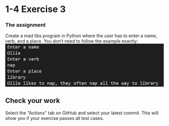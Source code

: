 # 1-4 Exercise 3

### The assignment
Create a mad libs program in Python where the user has to enter a name, verb, and a place. You don’t need to follow the example exactly:
  ![](ics2OU1S4E3.png)

## Check your work
Select the "Actions" tab on GitHub and select your latest commit. This will show you if your exercise passes all test cases.
